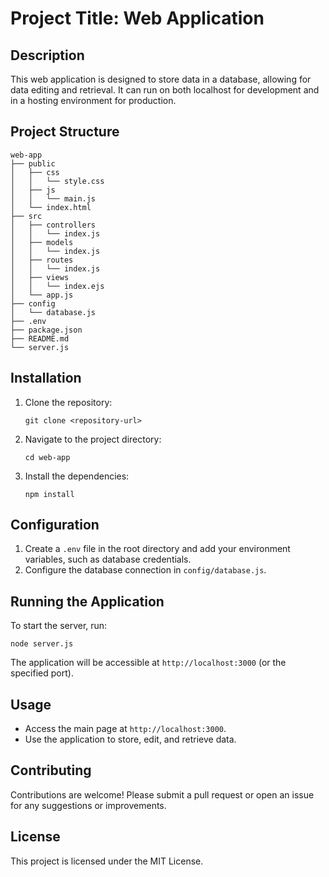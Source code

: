 # Project Title: Web Application

## Description
This web application is designed to store data in a database, allowing for data editing and retrieval. It can run on both localhost for development and in a hosting environment for production.

## Project Structure
```
web-app
├── public
│   ├── css
│   │   └── style.css
│   ├── js
│   │   └── main.js
│   └── index.html
├── src
│   ├── controllers
│   │   └── index.js
│   ├── models
│   │   └── index.js
│   ├── routes
│   │   └── index.js
│   ├── views
│   │   └── index.ejs
│   └── app.js
├── config
│   └── database.js
├── .env
├── package.json
├── README.md
└── server.js
```

## Installation
1. Clone the repository:
   ```
   git clone <repository-url>
   ```
2. Navigate to the project directory:
   ```
   cd web-app
   ```
3. Install the dependencies:
   ```
   npm install
   ```

## Configuration
1. Create a `.env` file in the root directory and add your environment variables, such as database credentials.
2. Configure the database connection in `config/database.js`.

## Running the Application
To start the server, run:
```
node server.js
```
The application will be accessible at `http://localhost:3000` (or the specified port).

## Usage
- Access the main page at `http://localhost:3000`.
- Use the application to store, edit, and retrieve data.

## Contributing
Contributions are welcome! Please submit a pull request or open an issue for any suggestions or improvements.

## License
This project is licensed under the MIT License.